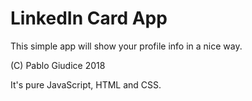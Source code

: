 # LinkedIn Card App

This simple app will show your profile info in a nice way. 

(C) Pablo Giudice 2018

It's pure JavaScript, HTML and CSS. 
